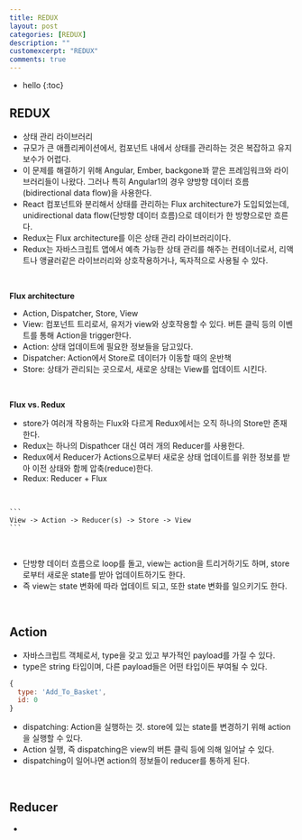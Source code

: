 ```yaml
---
title: REDUX
layout: post
categories: [REDUX]
description: ""
customexcerpt: "REDUX"
comments: true
---
```


* hello
{:toc}

## REDUX ##
 - 상태 관리 라이브러리
 - 규모가 큰 애플리케이션에서, 컴포넌트 내에서 상태를 관리하는 것은 복잡하고 유지보수가 어렵다.
 - 이 문제를 해결하기 위해 Angular, Ember, backgone꽈 깥은 프레임워크와 라이브러리들이 나왔다. 그러나 특히 Angular1의 경우 양방향 데이터 흐름(bidirectional data flow)을 사용한다.
 - React 컴포넌트와 분리해서 상태를 관리하는 Flux architecture가 도입되었는데, unidirectional data flow(단방향 데이터 흐름)으로 데이터가 한 방향으로만 흐른다.
 - Redux는 Flux architecture를 이은 상태 관리 라이브러리이다.
 - Redux는 자바스크립트 앱에서 예측 가능한 상태 관리를 해주는 컨테이너로서, 리액트나 앵귤러같은 라이브러리와 상호작용하거나, 독자적으로 사용될 수 있다.
 
 <br>
 
  **Flux architecture**
   - Action, Dispatcher, Store, View
   - View: 컴포넌트 트리로서, 유저가 view와 상호작용할 수 있다. 버튼 클릭 등의 이벤트를 통해 Action을 trigger한다.
   - Action: 상태 업데이트에 필요한 정보들을 담고있다.
   - Dispatcher: Action에서 Store로 데이터가 이동할 때의 운반책
   - Store: 상태가 관리되는 곳으로서, 새로운 상태는 View를 업데이트 시킨다.
 
 <br>

  **Flux vs. Redux**
   - store가 여러개 작용하는 Flux와 다르게 Redux에서는 오직 하나의 Store만 존재한다.
   - Redux는 하나의 Dispathcer 대신 여러 개의 Reducer를 사용한다.
   - Redux에서 Reducer가 Actions으로부터 새로운 상태 업데이트를 위한 정보를 받아 이전 상태와 함께 압축(reduce)한다.
   - Redux: Reducer + Flux
    
   <br>
    
    ```
    View -> Action -> Reducer(s) -> Store -> View
    ```
    
   <br>
   
 - 단방향 데이터 흐름으로 loop를 돌고, view는 action을 트리거하기도 하며, store로부터 새로운 state를 받아 업데이트하기도 한다.
 - 즉 view는 state 변화에 따라 업데이트 되고, 또한 state 변화를 일으키기도 한다.
 
 <br>
 
## Action ##
 - 자바스크립트 객체로서, type을 갖고 있고 부가적인 payload를 가질 수 있다.
 - type은 string 타입이며, 다른 payload들은 어떤 타입이든 부여될 수 있다.
 
  ```js
  {
    type: 'Add_To_Basket',
    id: 0
  }
  ```
 
 - dispatching: Action을 실행하는 것. store에 있는 state를 변경하기 위해 action을 실행할 수 있다.
 - Action 실행, 즉 dispatching은 view의 버튼 클릭 등에 의해 일어날 수 있다.
 - dispatching이 일어나면 action의 정보들이 reducer를 통하게 된다.
 
 <br>
 
## Reducer ##
 - 
 
 
 
